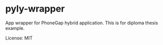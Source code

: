 pyly-wrapper
============

App wrapper for PhoneGap hybrid application. This is for diploma thesis example.

License: MIT
